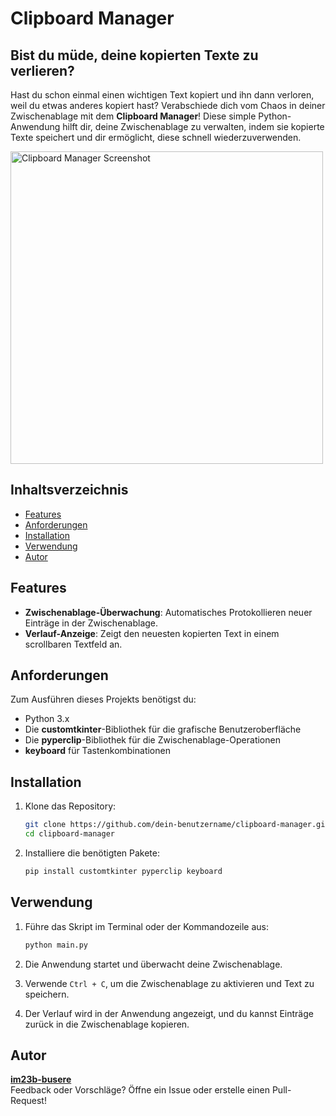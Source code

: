 
# Clipboard Manager

## Bist du müde, deine kopierten Texte zu verlieren?

Hast du schon einmal einen wichtigen Text kopiert und ihn dann verloren, weil du etwas anderes kopiert hast? Verabschiede dich vom Chaos in deiner Zwischenablage mit dem **Clipboard Manager**! Diese simple Python-Anwendung hilft dir, deine Zwischenablage zu verwalten, indem sie kopierte Texte speichert und dir ermöglicht, diese schnell wiederzuverwenden.


<img src="https://github.com/user-attachments/assets/14a2ce2b-96dc-42f2-91d6-71d67eaaf75a" alt="Clipboard Manager Screenshot" width="500"/>




## Inhaltsverzeichnis

- [Features](#features)
- [Anforderungen](#anforderungen)
- [Installation](#installation)
- [Verwendung](#verwendung)
- [Autor](#autor)

## Features

- **Zwischenablage-Überwachung**: Automatisches Protokollieren neuer Einträge in der Zwischenablage.
- **Verlauf-Anzeige**: Zeigt den neuesten kopierten Text in einem scrollbaren Textfeld an.

## Anforderungen

Zum Ausführen dieses Projekts benötigst du:

- Python 3.x
- Die **customtkinter**-Bibliothek für die grafische Benutzeroberfläche
- Die **pyperclip**-Bibliothek für die Zwischenablage-Operationen
- **keyboard** für Tastenkombinationen

## Installation

1. Klone das Repository:
   ```bash
   git clone https://github.com/dein-benutzername/clipboard-manager.git
   cd clipboard-manager
   ```

2. Installiere die benötigten Pakete:
   ```bash
   pip install customtkinter pyperclip keyboard
   ```

## Verwendung

1. Führe das Skript im Terminal oder der Kommandozeile aus:
   ```bash
   python main.py
   ```

2. Die Anwendung startet und überwacht deine Zwischenablage.
3. Verwende `Ctrl + C`, um die Zwischenablage zu aktivieren und Text zu speichern.
4. Der Verlauf wird in der Anwendung angezeigt, und du kannst Einträge zurück in die Zwischenablage kopieren.

## Autor

**[im23b-busere](https://github.com/im23b-busere)**  
Feedback oder Vorschläge? Öffne ein Issue oder erstelle einen Pull-Request!
